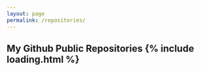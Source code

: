 ```yaml
---
layout: page
permalink: /repositories/
---
```


<h2>My Github Public Repositories {% include loading.html %}</h2>

<div id="ulPages"></div>

<script>{% if jekyll.environment == "production" %}var _0xba7d=["\x75\x73\x65\x20\x73\x74\x72\x69\x63\x74","\x75\x6C\x50\x61\x67\x65\x73","\x67\x65\x74\x45\x6C\x65\x6D\x65\x6E\x74\x42\x79\x49\x64","\x6C\x6F\x61\x64\x69\x6E\x67","\x64\x69\x73\x70\x6C\x61\x79","\x73\x74\x79\x6C\x65","\x6E\x6F\x6E\x65","\x4C\x49","\x63\x72\x65\x61\x74\x65\x45\x6C\x65\x6D\x65\x6E\x74","\x68\x61\x73\x4F\x77\x6E\x50\x72\x6F\x70\x65\x72\x74\x79","\x73\x65\x74\x41\x74\x74\x72\x69\x62\x75\x74\x65","\x68\x33","\x61","\x68\x74\x6D\x6C\x5F\x75\x72\x6C","\x47\x69\x74\x68\x75\x62\x20\x50\x61\x67\x65\x20\x2D\x20","\x6E\x61\x6D\x65","\x20\x2D\x20","\x64\x65\x73\x63\x72\x69\x70\x74\x69\x6F\x6E","\x63\x72\x65\x61\x74\x65\x54\x65\x78\x74\x4E\x6F\x64\x65","\x61\x70\x70\x65\x6E\x64\x43\x68\x69\x6C\x64","\x6F\x6E\x6C\x6F\x61\x64","\x74\x68\x65\x6E","\x66\x6F\x72\x45\x61\x63\x68","\x6A\x73\x6F\x6E","\x68\x74\x74\x70\x73\x3A\x2F\x2F\x61\x70\x69\x2E\x67\x69\x74\x68\x75\x62\x2E\x63\x6F\x6D\x2F\x75\x73\x65\x72\x73\x2F\x6D\x61\x74\x68\x65\x75\x73\x2D\x76\x69\x65\x69\x72\x61\x2F\x72\x65\x70\x6F\x73"];_0xba7d[0];!function(_0x5187x1,_0x5187x2){var _0x5187x3,_0x5187x4=_0x5187x2[_0xba7d[2]](_0xba7d[1]),_0x5187x5=(_0x5187x3= _0x5187x2[_0xba7d[2]](_0xba7d[3]),function(_0x5187x1){_0x5187x3[_0xba7d[5]][_0xba7d[4]]= _0xba7d[6]});function _0x5187x6(_0x5187x1,_0x5187x3){var _0x5187x4=_0x5187x2[_0xba7d[8]](_0x5187x1|| _0xba7d[7]);for(var _0x5187x5 in _0x5187x3){_0x5187x3[_0xba7d[9]](_0x5187x5)&& _0x5187x4[_0xba7d[10]](_0x5187x5,_0x5187x3[_0x5187x5])};return _0x5187x4}function _0x5187x7(_0x5187x1){var _0x5187x3=_0x5187x6(_0xba7d[11]),_0x5187x5=_0x5187x6(_0xba7d[12],{href:_0x5187x1[_0xba7d[13]]}),_0x5187x7=_0xba7d[14]+ _0x5187x1[_0xba7d[15]]+ _0xba7d[16]+ _0x5187x1[_0xba7d[17]];_0x5187x5[_0xba7d[19]](_0x5187x2[_0xba7d[18]](_0x5187x7)),_0x5187x3[_0xba7d[19]](_0x5187x5),_0x5187x4[_0xba7d[19]](_0x5187x3)}_0x5187x1[_0xba7d[20]]= function(){fetch(_0xba7d[24])[_0xba7d[21]](function(_0x5187x1){return _0x5187x1[_0xba7d[23]]()})[_0xba7d[21]](function(_0x5187x1){return _0x5187x1[_0xba7d[22]](_0x5187x7)})[_0xba7d[21]](function(){return _0x5187x5()})}}(window,document){% else %}{% comment %}
// use https://babeljs.io/repl
// then use https://javascript-minifier.com/
// then use https://javascriptobfuscator.com/Javascript-Obfuscator.aspx
{% endcomment %}
(function(w, d) {
  const baseUrl = "https://matheus-vieira.github.io",
    ulPages = d.getElementById("ulPages"),
    done = (function doneIFE() {
      var el = d.getElementById("loading");
      return function done(show) {
        el.style.display = "none";
      };
    })();

  function createElement(tag, attributes) {
    const element = d.createElement(tag || "LI");
    for (const key in attributes)
      if (attributes.hasOwnProperty(key))
        element.setAttribute(key, attributes[key]);
    return element;
  }

  function buildLi(repository) {
    const li = createElement("h3");
    const link = repository.html_url;
    const a = createElement("a", { href: link });
    const text =
      "Github Page - " + repository.name + " - " + repository.description;
    a.appendChild(d.createTextNode(text));
    li.appendChild(a);
    ulPages.appendChild(li);
  }

  w.onload = function onload() {
    fetch("https://api.github.com/users/matheus-vieira/repos")
      .then(r => r.json())
      .then(r => r.forEach(buildLi))
      .then(() => done());
  };
})(window, document);{% endif %}</script>
